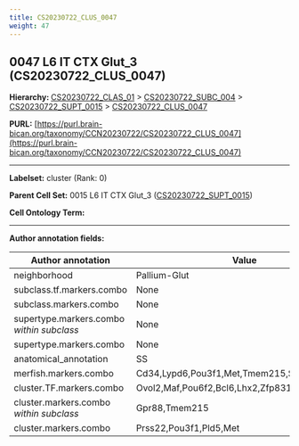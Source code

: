 ```yaml
---
title: CS20230722_CLUS_0047
weight: 47
---
```

## 0047 L6 IT CTX Glut_3 (CS20230722_CLUS_0047)
<b>Hierarchy: </b>
[CS20230722_CLAS_01](../CS20230722_CLAS_01) >
[CS20230722_SUBC_004](../CS20230722_SUBC_004) >
[CS20230722_SUPT_0015](../CS20230722_SUPT_0015) >
[CS20230722_CLUS_0047](../CS20230722_CLUS_0047)

**PURL:** [https://purl.brain-bican.org/taxonomy/CCN20230722/CS20230722_CLUS_0047](https://purl.brain-bican.org/taxonomy/CCN20230722/CS20230722_CLUS_0047)

---


**Labelset:** cluster (Rank: 0)

**Parent Cell Set:** 0015 L6 IT CTX Glut_3 ([CS20230722_SUPT_0015](../CS20230722_SUPT_0015))



**Cell Ontology Term:** 

[MARKER GENES.]: #


---

[TRANSFERRED ANNOTATIONS.]: #


[AUTHOR ANNOTATION FIELDS.]: #


**Author annotation fields:**

| Author annotation | Value |
|-------------------|-------|
|neighborhood|Pallium-Glut|
|subclass.tf.markers.combo|None|
|subclass.markers.combo|None|
|supertype.markers.combo _within subclass_|None|
|supertype.markers.combo|None|
|anatomical_annotation|SS|
|merfish.markers.combo|Cd34,Lypd6,Pou3f1,Met,Tmem215,Slc17a7,Gpr88|
|cluster.TF.markers.combo|Ovol2,Maf,Pou6f2,Bcl6,Lhx2,Zfp831|
|cluster.markers.combo _within subclass_|Gpr88,Tmem215|
|cluster.markers.combo|Prss22,Pou3f1,Pld5,Met|
